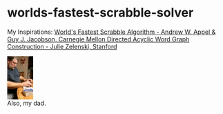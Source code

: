 # worlds-fastest-scrabble-solver
<p>My Inspirations:
<a href="https://www.cs.cmu.edu/afs/cs/academic/class/15451-s06/www/lectures/scrabble.pdf">World's Fastest Scrabble Algorithm - Andrew W. Appel & Guy J. Jacobson, Carnegie Mellon </a>
<a href="https://www.youtube.com/watch?v=TJ8SkcUSdbU">Directed Acyclic Word Graph Construction - Julie Zelenski, Stanford</a></p>
<img src="https://github.com/keljopap/worlds-fastest-scrabble-solver/blob/master/558031_10151595753372328_457320767_n.jpg" alt="dad playing scrabble" height="100px" width="60px"style="float: left;"><p style="clear: both;">
<p>Also, my dad.</p>
